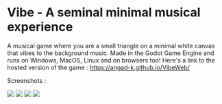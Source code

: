 # Vibe - A seminal minimal musical experience

A musical game where you are a small triangle on a minimal white canvas that vibes to the background music.
Made in the Godot Game Engine and runs on Windows, MacOS, Linux and on browsers too!
Here's a link to the hosted version of the game : https://angad-k.github.io/VibeWeb/

Screenshots : 

![](https://ggj.s3.amazonaws.com/styles/game_content__wide/games/screenshots/2022/01/445665/white_start.jpeg?itok=Vy9uyYOR&timestamp=1643533494)
![](https://ggj.s3.amazonaws.com/styles/game_content__wide/games/screenshots/2022/01/445665/playwhite.jpeg?itok=Hyr2w58R&timestamp=1643533494)
![](https://ggj.s3.amazonaws.com/styles/game_content__wide/games/screenshots/2022/01/445665/playblack.jpeg?itok=4b6GyYBt&timestamp=1643533494)
![](https://ggj.s3.amazonaws.com/styles/game_content__wide/games/screenshots/2022/01/445665/over.jpeg?itok=2ABp84pT&timestamp=1643533494)

